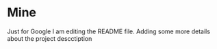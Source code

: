 # Mine
Just for Google
I am editing the README file. Adding some more details about the project descctiption
